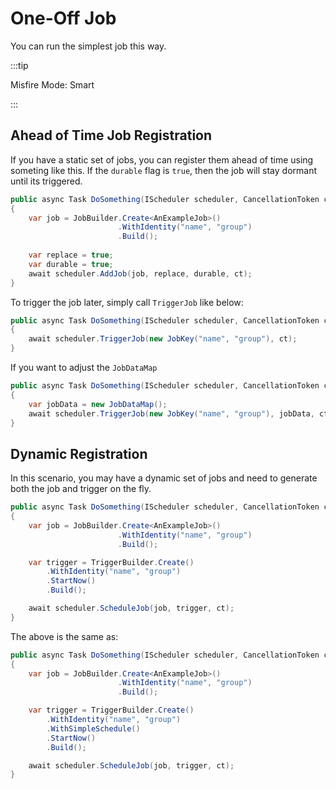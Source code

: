 # One-Off Job

You can run the simplest job this way.

:::tip

Misfire Mode: Smart

:::

## Ahead of Time Job Registration

If you have a static set of jobs, you can register them ahead of time using someting like this.
If the `durable` flag is `true`, then the job will stay dormant until its triggered.

```csharp
public async Task DoSomething(IScheduler scheduler, CancellationToken ct)
{
    var job = JobBuilder.Create<AnExampleJob>()
                        .WithIdentity("name", "group")
                        .Build();
    
    var replace = true;
    var durable = true;
    await scheduler.AddJob(job, replace, durable, ct);
}
```

To trigger the job later, simply call `TriggerJob` like below:

```csharp
public async Task DoSomething(IScheduler scheduler, CancellationToken ct)
{
    await scheduler.TriggerJob(new JobKey("name", "group"), ct);
}
```

If you want to adjust the `JobDataMap`

```csharp
public async Task DoSomething(IScheduler scheduler, CancellationToken ct)
{
    var jobData = new JobDataMap();
    await scheduler.TriggerJob(new JobKey("name", "group"), jobData, ct);
}
```

## Dynamic Registration

In this scenario, you may have a dynamic set of jobs and need to
generate both the job and trigger on the fly.

```csharp
public async Task DoSomething(IScheduler scheduler, CancellationToken ct)
{
    var job = JobBuilder.Create<AnExampleJob>()
                        .WithIdentity("name", "group")
                        .Build();

    var trigger = TriggerBuilder.Create()
        .WithIdentity("name", "group")
        .StartNow()
        .Build();

    await scheduler.ScheduleJob(job, trigger, ct);
}
```

The above is the same as:

```csharp
public async Task DoSomething(IScheduler scheduler, CancellationToken ct)
{
    var job = JobBuilder.Create<AnExampleJob>()
                        .WithIdentity("name", "group")
                        .Build();

    var trigger = TriggerBuilder.Create()
        .WithIdentity("name", "group")
        .WithSimpleSchedule()
        .StartNow()
        .Build();

    await scheduler.ScheduleJob(job, trigger, ct);
}
```
